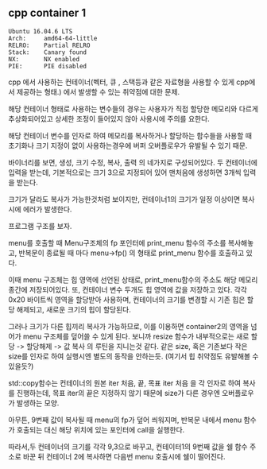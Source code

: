 cpp container 1 
----------------
```
Ubuntu 16.04.6 LTS
Arch:     amd64-64-little
RELRO:    Partial RELRO
Stack:    Canary found
NX:       NX enabled
PIE:      PIE disabled
```

cpp 에서 사용하는 컨테이너(벡터, 큐 , 스택등과 같은 자료형을 사용할 수 있게 cpp에서 제공하는 형태.) 
에서 발생할 수 있는 취약점에 대한 문제.

해당 컨테이너 형태로 사용하는 변수들의 경우는 사용자가 직접 할당한 메모리와 다르게 추상화되어있고 
상세한 조정이 들어있지 않아 사용시에 주의를 요한다. 

해당 컨테이너 변수를 인자로 하여 메모리를 복사하거나 할당하는 함수들을 사용할 때
초기화나 크기 지정이 없이 사용하는경우에 버퍼 오버플로우가 유발될 수 있기 때문.

바이너리를 보면, 생성, 크기 수정, 복사, 출력 의 네가지로 구성되어있다. 
두 컨테이너에 입력을 받는데, 기본적으로는 크기 3으로 지정되어 있어 맨처음에 생성하면 3개씩 입력을 받는다. 

크기가 달라도 복사가 가능한것처럼 보이지만, 컨테이너1의 크기가 일정 이상이면 복사시에 에러가 발생한다. 

프로그램 구조를 보자.

menu를 호출할 때 Menu구조체의 fp 포인터에 print_menu 함수의 주소를 복사해놓고, 
반복문이 종료될 때 마다 menu->fp() 의 형태로 print_menu 함수를 호출하고 있다. 

이때 menu 구조체는 힙 영역에 선언된 상태로, print_menu함수의 주소도 해당 메모리 종간에 저장되어있다. 
또, 컨테이너 변수 두개도 힙 영역에 값을 저장하고 있다. 
각각 0x20 바이트씩 영역을 할당받아 사용하며, 컨테이너의 크기를 변경할 시 기존 힙은 할당 해제되고, 
새로운 크기의 힙이 할당된다. 

그러나 크기가 다른 힙끼리 복사가 가능하므로, 
이를 이용하면 container2의 영역을 넘어가 menu 구조체를 덮어쓸 수 있게 된다. 
보니까 resize 함수가 내부적으로는 새로 할당 -> 할당해제 -> 값 복사 의 루틴을 지니는것 같다. 
같은 size, 혹은 기존보다 작은 size를 인자로 하여 실행시엔 별도의 동작을 안하는듯. 
(여기서 힙 취약점도 유발해볼 수 있을듯?)

std::copy함수는 컨테이너의 원본 iter 처음, 끝, 목표 iter 처음 을 각 인자로 하여 복사를 진행하는데, 
목표 iter의 끝은 지정하지 않기 때문에 size가 다른 경우엔 오버플로우가 발생하는 모양. 

아무튼, 9번째 값이 복사될 때 menu의 fp가 덮어 씌워지며, 
반복문 내에서 menu 함수가 호출되는 대신 해당 위치에 있는 포인터에 call을 실행한다. 

따라서,두 컨테이너의 크기를 각각 9,3으로 바꾸고, 
컨테이터1의 9번째 값을 쉘 함수 주소로 바꾼 뒤 컨테이너 2에 복사하면 
다음번 menu 호출시에 쉘이 떨어진다. 








